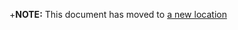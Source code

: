 +**NOTE:** This document has moved to [a new location](/community/contributors/guide/issue-triage.md)
